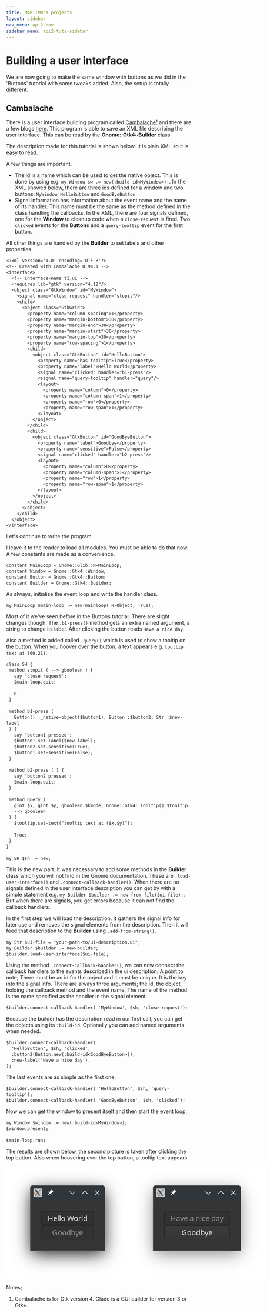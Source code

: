 ```yaml
---
title: MARTIMM's projects
layout: sidebar
nav_menu: api2-nav
sidebar_menu: api2-tuts-sidebar
---
```


# Building a user interface

We are now going to make the same window with buttons as we did in the 'Buttons' tutorial with some tweaks added. Also, the setup is totally different. 

## Cambalache
There is a user interface building program called [Cambalache](https://gitlab.gnome.org/jpu/cambalache)<a href="#notes">¹</a> and there are a few blogs [here](https://blogs.gnome.org/xjuan/2024/06/21/new-cambalache-development-release-0-91-1/). This program is able to save an XML file describing the user interface. This can be read by the **Gnome::Gtk4::Builder** class.

The description made for this tutorial is shown below. It is plain XML so it is easy to read.

A few things are important.
* The id is a name which can be used to get the native object. This is done by using e.g. `my Window $w .= new(:build-id<MyWindow>);`. In the XML showed below, there are three ids defined for a window and two buttons: `MyWindow`, `HelloButton` and `GoodByeButton`.
* Signal information has information about the event name and the name of its handler. This name must be the same as the method defined in the class handling the callbacks. In the XML, there are four signals defined, one for the **Window** to cleanup code when a `close-request` is fired. Two `clicked` events for the **Button**s and a `query-tooltip` event for the first button.

All other things are handled by the **Builder** to set labels and other properties.

```
<?xml version='1.0' encoding='UTF-8'?>
<!-- Created with Cambalache 0.94.1 -->
<interface>
  <!-- interface-name t1.ui -->
  <requires lib="gtk" version="4.12"/>
  <object class="GtkWindow" id="MyWindow">
    <signal name="close-request" handler="stopit"/>
    <child>
      <object class="GtkGrid">
        <property name="column-spacing">1</property>
        <property name="margin-bottom">30</property>
        <property name="margin-end">30</property>
        <property name="margin-start">30</property>
        <property name="margin-top">30</property>
        <property name="row-spacing">1</property>
        <child>
          <object class="GtkButton" id="HelloButton">
            <property name="has-tooltip">True</property>
            <property name="label">Hello World</property>
            <signal name="clicked" handler="b1-press"/>
            <signal name="query-tooltip" handler="query"/>
            <layout>
              <property name="column">0</property>
              <property name="column-span">1</property>
              <property name="row">0</property>
              <property name="row-span">1</property>
            </layout>
          </object>
        </child>
        <child>
          <object class="GtkButton" id="GoodByeButton">
            <property name="label">Goodbye</property>
            <property name="sensitive">False</property>
            <signal name="clicked" handler="b2-press"/>
            <layout>
              <property name="column">0</property>
              <property name="column-span">1</property>
              <property name="row">1</property>
              <property name="row-span">1</property>
            </layout>
          </object>
        </child>
      </object>
    </child>
  </object>
</interface>
```

Let's continue to write the program.

I leave it to the reader to load all modules. You must be able to do that now. A few constants are made as a convenience.

```
constant MainLoop = Gnome::Glib::N-MainLoop;
constant Window = Gnome::Gtk4::Window;
constant Button = Gnome::Gtk4::Button;
constant Builder = Gnome::Gtk4::Builder;
```

As always, initialise the event loop and write the handler class.
```
my MainLoop $main-loop .= new-mainloop( N-Object, True);
```

Most of it we've seen before in the Buttons tutorial. There are slight changes though. The `.b1-press()` method gets an extra named argument, a string to change its label. After clicking the button reads `Have a nice day`.

Also a method is added called `.query()` which is used to show a tooltip on the button. When you hoover over the button, a text appears e.g. `tooltip text at (60,21)`.

 ```
class SH {
  method stopit ( --> gboolean ) {
    say 'close request';
    $main-loop.quit;

    0
  }

  method b1-press (
    Button() :_native-object($button1), Button :$button2, Str :$new-label
  ) {
    say 'button1 pressed';
    $button1.set-label($new-label);
    $button2.set-sensitive(True);
    $button1.set-sensitive(False);
  }

  method b2-press ( ) {
    say 'button2 pressed';
    $main-loop.quit;
  }

  method query (
    gint $x, gint $y, gboolean $kmode, Gnome::Gtk4::Tooltip() $tooltip
    --> gboolean
  ) {
    $tooltip.set-text("tooltip text at ($x,$y)");

    True;
  }
}

my SH $sh .= new;
```

This is the new part. It was necessary to add some methods in the **Builder** class which you will not find in the Gnome documentation. These are `.load-user-interface()` and `.connect-callback-handler()`. When there are no signals defined in the user interface description you can get by with a simple statement e.g. `my Builder $builder .= new-from-file($ui-file);`. But when there are signals, you get errors because it can not find the callback handlers.

In the first step we will load the description. It gathers the signal info for later use and removes the signal elements from the description. Then it will feed that description to the **Builder** using `.add-from-string()`.
```
my Str $ui-file = "your-path-to/ui-description.ui";
my Builder $builder .= new-builder;
$builder.load-user-interface($ui-file);
```

Using the method `.connect-callback-handler()`, we can now connect the callback handlers to the events described in the ui description. A point to note; There must be an id for the object and it must be unique. It is the key into the signal info. There are always three arguments; the id, the object holding the callback method and the event name. The name of the method is the name specified as the handler in the signal element.
```
$builder.connect-callback-handler( 'MyWindow', $sh, 'close-request');
```

Because the builder has the description read in our first call, you can get the objects using its `:build-id`. Optionally you can add named arguments when needed.
```
$builder.connect-callback-handler(
  'HelloButton', $sh, 'clicked',
  :button2(Button.new(:build-id<GoodByeButton>)),
  :new-label('Have a nice day'),
);
```

The last events are as simple as the first one.
```
$builder.connect-callback-handler( 'HelloButton', $sh, 'query-tooltip');
$builder.connect-callback-handler( 'GoodByeButton', $sh, 'clicked');
```
Now we can get the window to present itself and then start the event loop.
```
my Window $window .= new(:build-id<MyWindow>);
$window.present;

$main-loop.run;
```

The results are shown below, the second picture is taken after clicking the top button. Also when hoovering over the top button, a tooltip text appears.

<div style="display:flex;">
<img src="asset_files/images/builder1-1.png" /><img src="asset_files/images/builder1-2.png" />
</div>



<a name="notes">Notes;</a>

1) Cambalache is for Gtk version 4. Glade is a GUI builder for version 3 or Gtk+.



